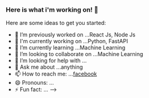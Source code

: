 ### Here is what i'm working on! 👋


Here are some ideas to get you started:

- 🔭 I’m previously worked on ...React Js, Node Js
- 🌱 I'm currently working on ...Python, FastAPI
- 🌱 I’m currently learning ...Machine Learning
- 👯 I’m looking to collaborate on ...Machine Learning
- 🤔 I’m looking for help with ...
- 💬 Ask me about ...anything
- 📫 How to reach me: ...[facebook](https://www.facebook.com/profile.php?id=100078841337534)
- 😄 Pronouns: ...
- ⚡ Fun fact: ...
-->
